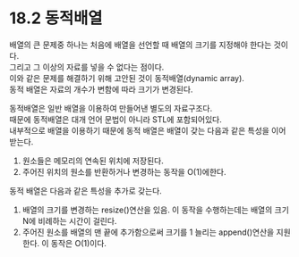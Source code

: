 # 18.2 동적배열  

배열의 큰 문제중 하나는 처음에 배열을 선언할 때 배열의 크기를 지정해야 한다는 것이다.  
그리고 그 이상의 자료를 넣을 수 없다는 점이다.  
이와 같은 문제를 해결하기 위해 고안된 것이 동적배열(dynamic array).   
동적 배열은 자료의 개수가 변함에 따라 크기가 변경된다.   

동적배열은 일반 배열을 이용하여 만들어낸 별도의 자료구조다.  
때문에 동적배열은 대개 언어 문법이 아니라 STL에 포함되어있다.   
내부적으로 배열을 이용하기 때문에 동적 배열은 배열이 갖는 다음과 같은 특성을 이어받는다.   

1. 원소들은 메모리의 연속된 위치에 저장된다.  
2. 주어진 위치의 원소를 반환하거나 변경하는 동작을 O(1)에한다.  

동적 배열은 다음과 같은 특성을 추가로 갖는다.  

1. 배열의 크기를 변경하는 resize()연산을 있음. 이 동작을 수행하는데는 배열의 크기 N에 비례하는 시간이 걸린다.   
2. 주어진 원소를 배열의 맨 끝에 추가함으로써 크기를 1 늘리는 append()연산을 지원한다. 이 동작은 O(1)이다.   

